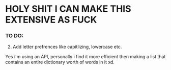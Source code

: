 # HOLY SHIT I CAN MAKE THIS EXTENSIVE AS FUCK

### TO DO:
2. Add letter prefrences like capitlizing, lowercase etc.

Yes i'm using an API, personally i find it more efficient then making a list that contains an entire dictionary worth of words in it xd.
